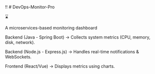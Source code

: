 :bangbang: # DevOps-Monitor-Pro

:hourglass: 

A microservices-based monitoring dashboard 


Backend (Java - Spring Boot) → Collects system metrics (CPU, memory, disk, network).

Backend (Node.js - Express.js) → Handles real-time notifications & WebSockets.

Frontend (React/Vue) → Displays metrics using charts.
